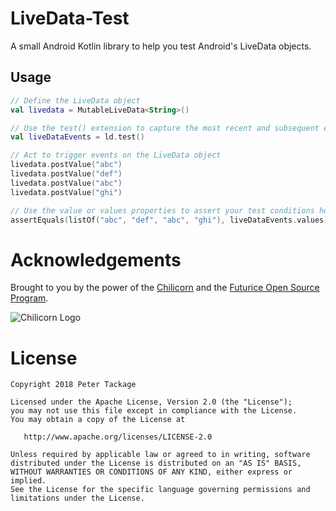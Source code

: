 # LiveData-Test

A small Android Kotlin library to help you test Android's LiveData objects.

## Usage

```kotlin
// Define the LiveData object
val livedata = MutableLiveData<String>()

// Use the test() extension to capture the most recent and subsequent events emitted by the LiveData
val liveDataEvents = ld.test()

// Act to trigger events on the LiveData object
livedata.postValue("abc")
livedata.postValue("def")
livedata.postValue("abc")
livedata.postValue("ghi")

// Use the value or values properties to assert your test conditions however you like
assertEquals(listOf("abc", "def", "abc", "ghi"), liveDataEvents.values)

```

# Acknowledgements

Brought to you by the power of the [Chilicorn](http://spiceprogram.org/chilicorn-history/) and the [Futurice Open Source Program](http://spiceprogram.org/).

![Chilicorn Logo](https://raw.githubusercontent.com/futurice/spiceprogram/gh-pages/assets/img/logo/chilicorn_no_text-256.png)

License
=======

    Copyright 2018 Peter Tackage

    Licensed under the Apache License, Version 2.0 (the "License");
    you may not use this file except in compliance with the License.
    You may obtain a copy of the License at

       http://www.apache.org/licenses/LICENSE-2.0

    Unless required by applicable law or agreed to in writing, software
    distributed under the License is distributed on an "AS IS" BASIS,
    WITHOUT WARRANTIES OR CONDITIONS OF ANY KIND, either express or implied.
    See the License for the specific language governing permissions and
    limitations under the License.